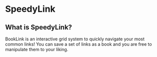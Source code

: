 # SpeedyLink 

## What is SpeedyLink? 

BookLink is an interactive grid system to quickly navigate your most common links! 
You can save a set of links as a book and you are free to manipulate them to your liking. 
